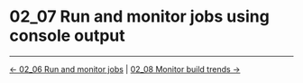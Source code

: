 # 02_07 Run and monitor jobs using console output

<!-- FooterStart -->
---
[← 02_06 Run and monitor jobs](../02_06_run_monitor_jobs/README.md) | [02_08 Monitor build trends →](../02_08_monitor_build_trends/README.md)
<!-- FooterEnd -->
